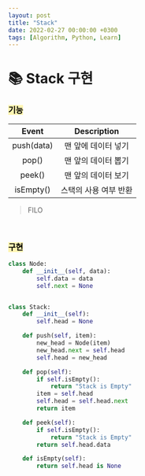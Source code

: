 ```yaml
---
layout: post
title: "Stack"
date: 2022-02-27 00:00:00 +0300
tags: [Algorithm, Python, Learn]
---
```


# 📚 Stack 구현


### <mark style='background-color: #fff5b1'> 기능 </mark>

| Event | Description |
|:----:|:----:|
| push(data) | 맨 앞에 데이터 넣기 |
| pop() | 맨 앞의 데이터 뽑기 |
| peek() | 맨 앞의 데이터 보기 |
| isEmpty() | 스택의 사용 여부 반환 |

> FILO 


<br>

### <mark style='background-color: #fff5b1'> 구현 </mark>
```python
class Node:
    def __init__(self, data):
        self.data = data
        self.next = None


class Stack:
    def __init__(self):
        self.head = None

    def push(self, item):
        new_head = Node(item)
        new_head.next = self.head
        self.head = new_head

    def pop(self):
        if self.isEmpty():
            return "Stack is Empty"
        item = self.head
        self.head = self.head.next
        return item

    def peek(self):
        if self.isEmpty():
            return "Stack is Empty"
        return self.head.data

    def isEmpty(self):
        return self.head is None
```

<br><br>
